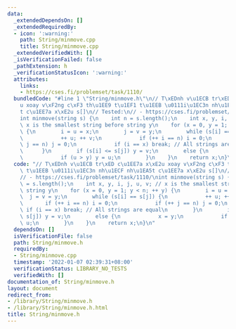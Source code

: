 ```yaml
---
data:
  _extendedDependsOn: []
  _extendedRequiredBy:
  - icon: ':warning:'
    path: String/minmove.cpp
    title: String/minmove.cpp
  _extendedVerifiedWith: []
  _isVerificationFailed: false
  _pathExtension: h
  _verificationStatusIcon: ':warning:'
  attributes:
    links:
    - https://cses.fi/problemset/task/1110/
  bundledCode: "#line 1 \"String/minmove.h\"\n// T\xEDnh v\u1ECB tr\xED c\u1EE7a x\xE2\
    u xoay v\xF2ng c\xF3 th\u1EE9 t\u1EF1 t\u1EEB \u0111i\u1EC3n nh\u1ECF nh\u1EA5\
    t c\u1EE7a x\xE2u s[]\n// Tested:\n// - https://cses.fi/problemset/task/1110/\n\
    int minmove(string s) {\n    int n = s.length();\n    int x, y, i, j, u, v; //\
    \ x is the smallest string before string y\n    for (x = 0, y = 1; y < n; ++ y)\
    \ {\n        i = u = x;\n        j = v = y;\n        while (s[i] == s[j]) {\n\
    \            ++ u; ++ v;\n            if (++ i == n) i = 0;\n            if (++\
    \ j == n) j = 0;\n            if (i == x) break; // All strings are equal\n  \
    \      }\n        if (s[i] <= s[j]) y = v;\n        else {\n            x = y;\n\
    \            if (u > y) y = u;\n        }\n    }\n    return x;\n}\n"
  code: "// T\xEDnh v\u1ECB tr\xED c\u1EE7a x\xE2u xoay v\xF2ng c\xF3 th\u1EE9 t\u1EF1\
    \ t\u1EEB \u0111i\u1EC3n nh\u1ECF nh\u1EA5t c\u1EE7a x\xE2u s[]\n// Tested:\n\
    // - https://cses.fi/problemset/task/1110/\nint minmove(string s) {\n    int n\
    \ = s.length();\n    int x, y, i, j, u, v; // x is the smallest string before\
    \ string y\n    for (x = 0, y = 1; y < n; ++ y) {\n        i = u = x;\n      \
    \  j = v = y;\n        while (s[i] == s[j]) {\n            ++ u; ++ v;\n     \
    \       if (++ i == n) i = 0;\n            if (++ j == n) j = 0;\n           \
    \ if (i == x) break; // All strings are equal\n        }\n        if (s[i] <=\
    \ s[j]) y = v;\n        else {\n            x = y;\n            if (u > y) y =\
    \ u;\n        }\n    }\n    return x;\n}\n"
  dependsOn: []
  isVerificationFile: false
  path: String/minmove.h
  requiredBy:
  - String/minmove.cpp
  timestamp: '2022-01-07 02:39:31+08:00'
  verificationStatus: LIBRARY_NO_TESTS
  verifiedWith: []
documentation_of: String/minmove.h
layout: document
redirect_from:
- /library/String/minmove.h
- /library/String/minmove.h.html
title: String/minmove.h
---
```

